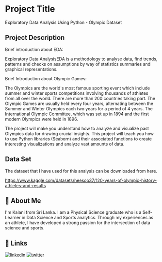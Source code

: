 
# Project Title

Exploratory Data Analysis Using Python - Olympic Dataset


## Project Description

Brief introduction about EDA:

 Exploratory Data AnalysisEDA is a methodology to analyse data, find trends, patterns and checks on assumptions by way of statistics summaries and graphical representations.

 Brief Introduction about Olympic Games:

  The Olympics are the world's most famous sporting event which include summer and winter sports competitions involving thousands of athletes from all over the world. There are more than 200 countries taking part. The Olympic Games are usually held every four years, alternating between the Summer and Winter Olympics each two years for a period of 4 years. The International Olympic Committee, which was set up in 1894 and the first modern Olympics were held in 1896.

The project will make you understand how to analyze and visualize past Olympics data for drawing crucial insights. This project will teach you how to use Python libraries (Seaborn) and their associated functions to create interesting visualizations and analyze vast amounts of data.


## Data Set
The dataset that I have used for this analysis can be downloaded from here.

https://www.kaggle.com/datasets/heesoo37/120-years-of-olympic-history-athletes-and-results
## 🚀 About Me
I'm Kalani from Sri Lanka. I am a Physical Science graduate who is a Self- Learner in Data Science and Sports analytics. Through my experiences as an athlete, I have developed a strong passion for the intersection of data science and sports.


## 🔗 Links
[![linkedin](https://img.shields.io/badge/linkedin-0A66C2?style=for-the-badge&logo=linkedin&logoColor=white)](https://linkedin.com/in/kalani-siriwardhana-76136818a)
[![twitter](https://img.shields.io/badge/twitter-1DA1F2?style=for-the-badge&logo=twitter&logoColor=white)](https://twitter.com/KalaniSiri715)

